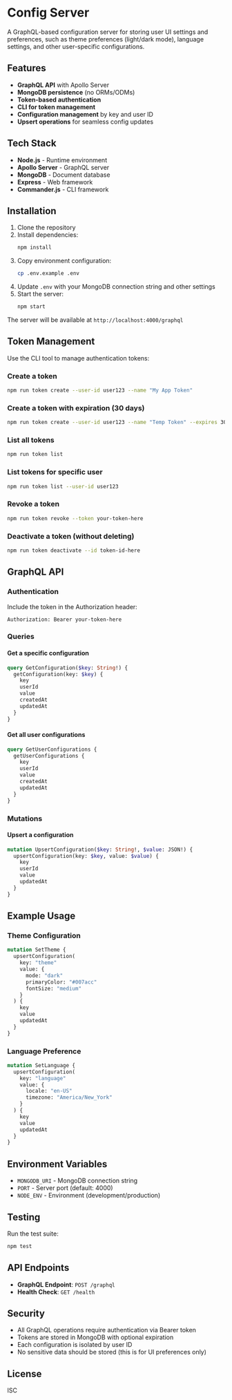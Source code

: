 # Config Server

A GraphQL-based configuration server for storing user UI settings and preferences, such as theme preferences (light/dark mode), language settings, and other user-specific configurations.

## Features

- **GraphQL API** with Apollo Server
- **MongoDB persistence** (no ORMs/ODMs)
- **Token-based authentication**
- **CLI for token management**
- **Configuration management** by key and user ID
- **Upsert operations** for seamless config updates

## Tech Stack

- **Node.js** - Runtime environment
- **Apollo Server** - GraphQL server
- **MongoDB** - Document database
- **Express** - Web framework
- **Commander.js** - CLI framework

## Installation

1. Clone the repository
2. Install dependencies:
   ```bash
   npm install
   ```
3. Copy environment configuration:
   ```bash
   cp .env.example .env
   ```
4. Update `.env` with your MongoDB connection string and other settings
5. Start the server:
   ```bash
   npm start
   ```

The server will be available at `http://localhost:4000/graphql`

## Token Management

Use the CLI tool to manage authentication tokens:

### Create a token
```bash
npm run token create --user-id user123 --name "My App Token"
```

### Create a token with expiration (30 days)
```bash
npm run token create --user-id user123 --name "Temp Token" --expires 30
```

### List all tokens
```bash
npm run token list
```

### List tokens for specific user
```bash
npm run token list --user-id user123
```

### Revoke a token
```bash
npm run token revoke --token your-token-here
```

### Deactivate a token (without deleting)
```bash
npm run token deactivate --id token-id-here
```

## GraphQL API

### Authentication

Include the token in the Authorization header:
```
Authorization: Bearer your-token-here
```

### Queries

#### Get a specific configuration
```graphql
query GetConfiguration($key: String!) {
  getConfiguration(key: $key) {
    key
    userId
    value
    createdAt
    updatedAt
  }
}
```

#### Get all user configurations
```graphql
query GetUserConfigurations {
  getUserConfigurations {
    key
    userId
    value
    createdAt
    updatedAt
  }
}
```

### Mutations

#### Upsert a configuration
```graphql
mutation UpsertConfiguration($key: String!, $value: JSON!) {
  upsertConfiguration(key: $key, value: $value) {
    key
    userId
    value
    updatedAt
  }
}
```

## Example Usage

### Theme Configuration
```graphql
mutation SetTheme {
  upsertConfiguration(
    key: "theme"
    value: {
      mode: "dark"
      primaryColor: "#007acc"
      fontSize: "medium"
    }
  ) {
    key
    value
    updatedAt
  }
}
```

### Language Preference
```graphql
mutation SetLanguage {
  upsertConfiguration(
    key: "language"
    value: {
      locale: "en-US"
      timezone: "America/New_York"
    }
  ) {
    key
    value
    updatedAt
  }
}
```

## Environment Variables

- `MONGODB_URI` - MongoDB connection string
- `PORT` - Server port (default: 4000)
- `NODE_ENV` - Environment (development/production)

## Testing

Run the test suite:
```bash
npm test
```

## API Endpoints

- **GraphQL Endpoint**: `POST /graphql`
- **Health Check**: `GET /health`

## Security

- All GraphQL operations require authentication via Bearer token
- Tokens are stored in MongoDB with optional expiration
- Each configuration is isolated by user ID
- No sensitive data should be stored (this is for UI preferences only)

## License

ISC
